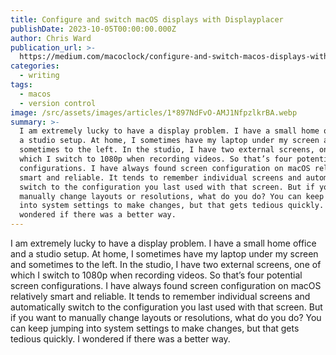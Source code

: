 ```yaml
---
title: Configure and switch macOS displays with Displayplacer
publishDate: 2023-10-05T00:00:00.000Z
author: Chris Ward
publication_url: >-
  https://medium.com/macoclock/configure-and-switch-macos-displays-with-displayplacer-650c62c0f1bf
categories:
  - writing
tags:
  - macos
  - version control
image: /src/assets/images/articles/1*897NdFvO-AMJ1NfpzlkrBA.webp
summary: >-
  I am extremely lucky to have a display problem. I have a small home office and
  a studio setup. At home, I sometimes have my laptop under my screen and
  sometimes to the left. In the studio, I have two external screens, one of
  which I switch to 1080p when recording videos. So that’s four potential screen
  configurations. I have always found screen configuration on macOS relatively
  smart and reliable. It tends to remember individual screens and automatically
  switch to the configuration you last used with that screen. But if you want to
  manually change layouts or resolutions, what do you do? You can keep jumping
  into system settings to make changes, but that gets tedious quickly. I
  wondered if there was a better way.
---
```


I am extremely lucky to have a display problem. I have a small home office and a studio setup. At home, I sometimes have my laptop under my screen and sometimes to the left. In the studio, I have two external screens, one of which I switch to 1080p when recording videos. So that’s four potential screen configurations. I have always found screen configuration on macOS relatively smart and reliable. It tends to remember individual screens and automatically switch to the configuration you last used with that screen. But if you want to manually change layouts or resolutions, what do you do? You can keep jumping into system settings to make changes, but that gets tedious quickly. I wondered if there was a better way.
